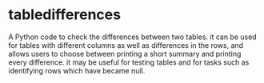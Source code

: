 # tabledifferences
A Python code to check the differences between two tables.
it can be used for tables with different columns as well as differences in the rows, and allows users to choose between printing a short summary and printing every difference. it may be useful for testing tables and for tasks such as identifying rows which have became null. 
